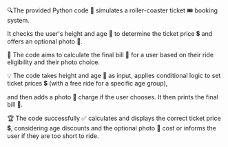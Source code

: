 🔍The provided Python code 🎢 simulates a roller-coaster ticket 🎟️ booking system.

It checks the user's height and age 🎂 to determine the ticket price 💲 and offers an optional photo 📸.

🎯 The code aims to calculate the final bill 🧾 for a user based on their ride eligibility and their photo choice.

💡 The code takes height and age 🎂 as input, applies conditional logic to set ticket prices 💲 (with a free ride for a specific age group), 

and then adds a photo 📸 charge if the user chooses. It then prints the final bill 🧾.

🏆 The code successfully ✅ calculates and displays the correct ticket price 💲, considering age discounts and 
the optional photo 📸 cost or informs the user if they are too short to ride.
